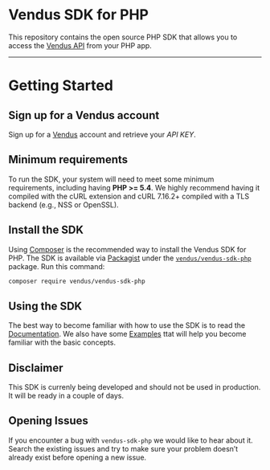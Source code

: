 # Vendus SDK for PHP

This repository contains the open source PHP SDK that allows you to access the [Vendus API](https://www.vendus.pt/ws/) from your PHP app.

---

# Getting Started

## Sign up for a Vendus account
Sign up for a [Vendus](https://www.vendus.pt/) account and retrieve your *API KEY*.

## Minimum requirements
To run the SDK, your system will need to meet some minimum requirements, including having **PHP >= 5.4**.
We highly recommend having it compiled with the cURL extension and cURL 7.16.2+ compiled with a TLS backend (e.g., NSS or OpenSSL).

## Install the SDK
Using [Composer](http://getcomposer.org) is the recommended way to install the Vendus SDK for PHP. 
The SDK is available via [Packagist](http://packagist.org) under the [`vendus/vendus-sdk-php`](https://packagist.org/packages/vendus/vendus-sdk-php) package. 
Run this command:
```sh
composer require vendus/vendus-sdk-php
```

## Using the SDK
The best way to become familiar with how to use the SDK is to read the [Documentation](./docs/). We also have some [Examples](./docs/examples/) ttat will help you become familiar with the basic concepts.

## Disclaimer

This SDK is currenly being developed and should not be used in production. It will be ready in a couple of days.

## Opening Issues

If you encounter a bug with `vendus-sdk-php` we would like to hear about it. Search the existing issues and try to make sure your problem doesn’t already exist before opening a new issue.